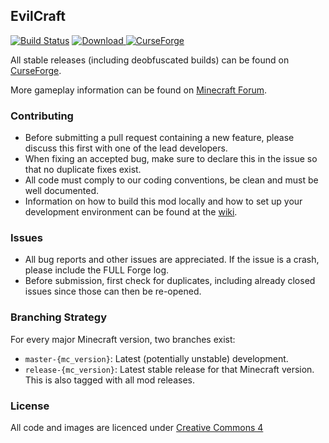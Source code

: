 ## EvilCraft

[![Build Status](https://travis-ci.org/CyclopsMC/EvilCraft.svg?branch=master-1.10)](https://travis-ci.org/rubensworks/EvilCraft)
[![Download](https://api.bintray.com/packages/cyclopsmc/dev/EvilCraft/images/download.svg) ](https://bintray.com/cyclopsmc/dev/EvilCraft/_latestVersion)
[![CurseForge](http://cf.way2muchnoise.eu/full_74610_downloads.svg)](http://minecraft.curseforge.com/projects/74610)

All stable releases (including deobfuscated builds) can be found on [CurseForge](http://minecraft.curseforge.com/mc-mods/74610-evilcraft/files).

More gameplay information can be found on [Minecraft Forum](http://www.minecraftforum.net/forums/mapping-and-modding/minecraft-mods/wip-mods/1445975-evilcraft-open-source-v0-8-7).

### Contributing
* Before submitting a pull request containing a new feature, please discuss this first with one of the lead developers.
* When fixing an accepted bug, make sure to declare this in the issue so that no duplicate fixes exist.
* All code must comply to our coding conventions, be clean and must be well documented.
* Information on how to build this mod locally and how to set up your development environment can be found at the [wiki](https://github.com/CyclopsMC/EvilCraft/wiki/Development-Environment).

### Issues
* All bug reports and other issues are appreciated. If the issue is a crash, please include the FULL Forge log.
* Before submission, first check for duplicates, including already closed issues since those can then be re-opened.

### Branching Strategy

For every major Minecraft version, two branches exist:

* `master-{mc_version}`: Latest (potentially unstable) development.
* `release-{mc_version}`: Latest stable release for that Minecraft version. This is also tagged with all mod releases.

### License
All code and images are licenced under [Creative Commons 4](http://creativecommons.org/licenses/by/4.0/)
